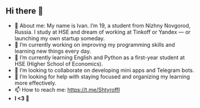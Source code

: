 ## Hi there 👋

-	🧠 About me: My name is Ivan. I’m 19, a student from Nizhny Novgorod, Russia. I study at HSE and dream of working at Tinkoff or Yandex — or launching my own startup someday.
- 🔭 I’m currently working on improving my programming skills and learning new things every day.
- 🌱 I’m currently learning English and Python as a first-year student at HSE (Higher School of Economics).
- 👯 I’m looking to collaborate on developing mini apps and Telegram bots.
- 🤔 I’m looking for help with staying focused and organizing my learning more effectively.
-	📫 How to reach me: https://t.me/ShtyroffI
-	**I <3 🐍**
